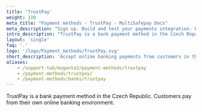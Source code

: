 ```yaml
---
title: 'TrustPay'
weight: 120
meta_title: "Payment methods - TrustPay - MultiSafepay Docs"
meta_description: "Sign up. Build and test your payments integration. Explore our products and services. Use our API Reference, SDKs, and wrappers. Get support."
intro_description: "TrustPay is a bank payment method in the Czech Republic. Customers pay from their own online banking environment."
layout: 'single'
faq: '.'
logo: '/logo/Payment_methods/TrustPay.svg' 
short_description: 'Accept online banking payments from customers in the Czech Republic.'
aliases:
    - /support-tab/magento2/payment-methods/trustpay
    - /payment-methods/trustpay/
    - /payment-methods/banks/trustpay
---
```


TrustPay is a bank payment method in the Czech Republic. Customers pay from their own online banking environment.